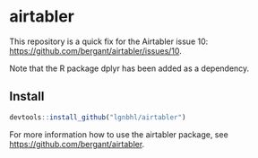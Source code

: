 airtabler
================

This repository is a quick fix for the Airtabler issue 10:
<https://github.com/bergant/airtabler/issues/10>.

Note that the R package dplyr has been added as a dependency.

## Install

``` r
devtools::install_github("lgnbhl/airtabler")
```

For more information how to use the airtabler package, see
<https://github.com/bergant/airtabler>.
